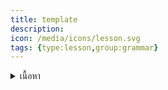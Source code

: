 ```yaml
---
title: template
description: 
icon: /media/icons/lesson.svg
tags: {type:lesson,group:grammar}
---
```


<details>
<summary>เนื้อหา</summary>

<details>

<summary>แบบฝึกหัด</summary>

<details>